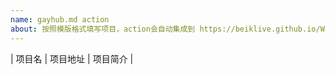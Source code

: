 ```yaml
---
name: gayhub.md action
about: 按照模版格式填写项目，action会自动集成到 https://beiklive.github.io/Wiki/docs/other/gayhub/
---
```

| 项目名 | 项目地址 | 项目简介 |